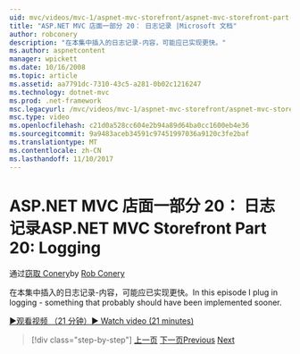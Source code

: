 ```yaml
---
uid: mvc/videos/mvc-1/aspnet-mvc-storefront/aspnet-mvc-storefront-part-20-logging
title: "ASP.NET MVC 店面一部分 20： 日志记录 |Microsoft 文档"
author: robconery
description: "在本集中插入的日志记录-内容，可能应已实现更快。"
ms.author: aspnetcontent
manager: wpickett
ms.date: 10/16/2008
ms.topic: article
ms.assetid: aa7791dc-7310-43c5-a281-0b02c1216247
ms.technology: dotnet-mvc
ms.prod: .net-framework
msc.legacyurl: /mvc/videos/mvc-1/aspnet-mvc-storefront/aspnet-mvc-storefront-part-20-logging
msc.type: video
ms.openlocfilehash: c21d0a528cc604e2b94a89d64ba0cc1600eb4e36
ms.sourcegitcommit: 9a9483aceb34591c97451997036a9120c3fe2baf
ms.translationtype: MT
ms.contentlocale: zh-CN
ms.lasthandoff: 11/10/2017
---
```

<a name="aspnet-mvc-storefront-part-20-logging"></a><span data-ttu-id="3d1a2-103">ASP.NET MVC 店面一部分 20： 日志记录</span><span class="sxs-lookup"><span data-stu-id="3d1a2-103">ASP.NET MVC Storefront Part 20: Logging</span></span>
====================
<span data-ttu-id="3d1a2-104">通过[窃取 Conery](https://github.com/robconery)</span><span class="sxs-lookup"><span data-stu-id="3d1a2-104">by [Rob Conery](https://github.com/robconery)</span></span>

<span data-ttu-id="3d1a2-105">在本集中插入的日志记录-内容，可能应已实现更快。</span><span class="sxs-lookup"><span data-stu-id="3d1a2-105">In this episode I plug in logging - something that probably should have been implemented sooner.</span></span>

[<span data-ttu-id="3d1a2-106">&#9654;观看视频 （21 分钟）</span><span class="sxs-lookup"><span data-stu-id="3d1a2-106">&#9654; Watch video (21 minutes)</span></span>](https://channel9.msdn.com/Blogs/ASP-NET-Site-Videos/aspnet-mvc-storefront-part-20-logging)

>[!div class="step-by-step"]
<span data-ttu-id="3d1a2-107">[上一页](aspnet-mvc-storefront-part-19a-windows-workflow-followup.md)
[下一页](aspnet-mvc-storefront-part-21-order-manager-and-personalization.md)</span><span class="sxs-lookup"><span data-stu-id="3d1a2-107">[Previous](aspnet-mvc-storefront-part-19a-windows-workflow-followup.md)
[Next](aspnet-mvc-storefront-part-21-order-manager-and-personalization.md)</span></span>

